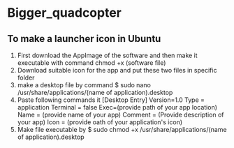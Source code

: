 # Bigger_quadcopter


## To make a launcher icon in Ubuntu

1) First download the AppImage of the software and then make it executable with command chmod +x (software file)
2) Download suitable icon for the app and put these two files in specific folder
3) make a desktop file by command $ sudo nano /usr/share/applications/(name of application).desktop
4) Paste following commands it
    \[Desktop Entry]
    Version=1.0
    Type = application
    Terminal = false
    Exec=(provide path of your app location)
    Name = (provide name of your app)
    Comment = (Provide description of your app)
    Icon = (provide oath of your application's icon)
5) Make file executable by $ sudo chmod +x /usr/share/applications/(name of application).desktop
